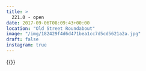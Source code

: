 ```yaml
---
title: >
  221.0 - open
date: 2017-09-06T08:09:43+00:00
location: "Old Street Roundabout"
image: "/img/182429f4d6d471bea1cc7d5cd5621a2a.jpg"
draft: false
instagram: true
---
```


{{<photo src="/img/182429f4d6d471bea1cc7d5cd5621a2a.jpg">}}
